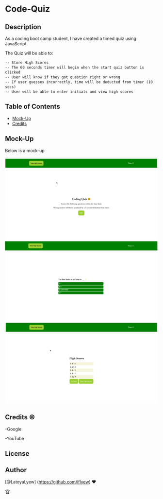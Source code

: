 # Code-Quiz

## Description

As a coding boot camp student, I have created a timed quiz using JavaScript. 

The Quiz will be able to:

    -- Store High Scores
    -- The 60 seconds timer will begin when the start quiz button is clicked
    -- User will know if they got question right or wrong
    -- If user guesses incorrectly, time will be deducted from timer (10 secs)
    -- User will be able to enter initials and view high scores

## Table of Contents 


- [Mock-Up](#mock-up)
- [Credits](#credits)



## Mock-Up

Below is a mock-up 

![Screenshot](./Assets/images/2022-08-02_21-48-21.png)
![Screenshot](./Assets/images/2022-08-02_21-49-14.png)
![Screenshot](./Assets/images/2022-08-02_21-47-31.png)

## Credits ©

-Google

-YouTube

## License


## Author

[@LatoyaLyew] (https://github.com/lflyew) ❤️

🏆 